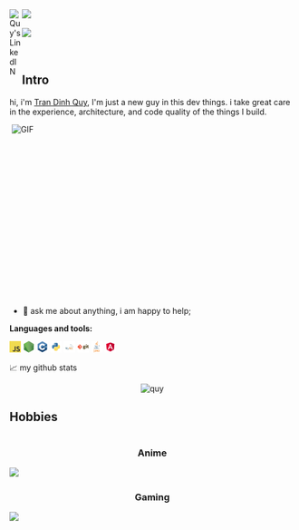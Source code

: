 <img src="https://c.tenor.com/DSG9ZID25nsAAAAC/hello-there-general-kenobi.gif" >



<a href="https://www.linkedin.com/in/quy-tran-dinh-23604b216/">
  <img align="left" alt="Quy's LinkedIN" width="22px" src="https://raw.githubusercontent.com/peterthehan/peterthehan/master/assets/linkedin.svg" />
</a>

![](https://visitor-badge.glitch.me/badge?page_id=quy1099ht.quy1099ht)

<br />

## Intro 

  hi, i'm [Tran Dinh Quy](https://quyportfolio.herokuapp.com/), I'm just a new guy in this dev things. i take great care in the experience, architecture, and code quality of the things I build.



  <img align="right" alt="GIF" src="https://github.com/abhisheknaiidu/abhisheknaiidu/blob/master/code.gif?raw=true" width="500" height="320" />


- 💬 ask me about anything, i am happy to help;

**Languages and tools:**  

<code><img height="20" src="https://raw.githubusercontent.com/github/explore/80688e429a7d4ef2fca1e82350fe8e3517d3494d/topics/javascript/javascript.png"></code>
<code><img height="20" src="https://raw.githubusercontent.com/github/explore/80688e429a7d4ef2fca1e82350fe8e3517d3494d/topics/nodejs/nodejs.png"></code>
<code><img height="20" src="https://raw.githubusercontent.com/github/explore/80688e429a7d4ef2fca1e82350fe8e3517d3494d/topics/cpp/cpp.png"></code>
<code><img height="20" src="https://raw.githubusercontent.com/github/explore/80688e429a7d4ef2fca1e82350fe8e3517d3494d/topics/python/python.png"></code>
<code><img height="20" src="https://raw.githubusercontent.com/github/explore/80688e429a7d4ef2fca1e82350fe8e3517d3494d/topics/mysql/mysql.png"></code>
<code><img height="20" src="https://raw.githubusercontent.com/github/explore/80688e429a7d4ef2fca1e82350fe8e3517d3494d/topics/git/git.png"></code>
<code><img height="20" src="https://raw.githubusercontent.com/github/explore/80688e429a7d4ef2fca1e82350fe8e3517d3494d/topics/java/java.png"></code>
<code><img height="20" src="https://raw.githubusercontent.com/github/explore/80688e429a7d4ef2fca1e82350fe8e3517d3494d/topics/angular/angular.png"></code>



📈 my github stats

<p align="center"> <img src="https://github-readme-stats.vercel.app/api?username=kms-quydinhtran&show_icons=true&theme=gotham" alt="quy" />

## Hobbies
  
<div>
  <div style = "display:flex;justify-content:center;" >
    <h3>Anime</h3>
  </div>
  <img src="https://gamek.mediacdn.vn/zoom/700_438/2016/6-1474109930503.gif" >
</div>
<div>
  <div style = "display:flex;justify-content:center;" >
    <h3>Gaming</h3>
  </div>
  <img src="https://c.tenor.com/OAlWNO1gC7AAAAAM/destiny-lonely.gif" >  
</div>
